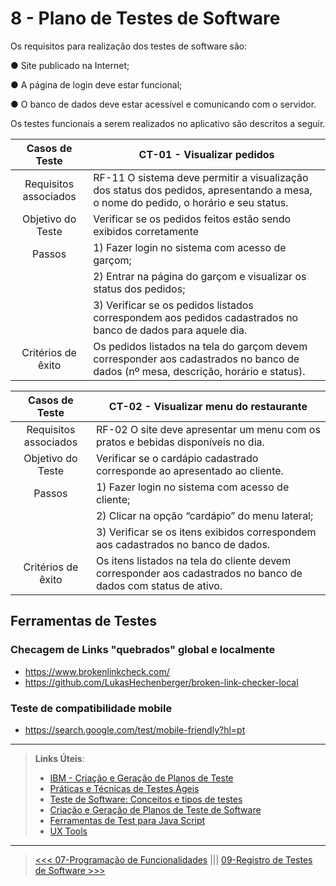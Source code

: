 # 8 - Plano de Testes de Software


Os requisitos para realização dos testes de software são:

●	Site publicado na Internet;

●	A página de login deve estar funcional;

●	O banco de dados deve estar acessível e comunicando com o servidor.


Os testes funcionais a serem realizados no aplicativo são descritos a seguir.


|Casos de Teste |CT-01 - Visualizar pedidos|
|:--------------:        |---------------------------------------|
|Requisitos associados   | RF-11 O sistema deve permitir a visualização dos status dos pedidos, apresentando a mesa, o nome do pedido, o horário e seu status.|
|Objetivo do Teste       | Verificar se os pedidos feitos estão sendo exibidos corretamente|
|Passos                  | 1) Fazer login no sistema com acesso de garçom;|
|                        | 2) Entrar na página do garçom e visualizar os status dos pedidos;|
|                        | 3) Verificar se os pedidos listados correspondem aos pedidos cadastrados no banco de dados para aquele dia.|
| Critérios de êxito     | Os pedidos listados na tela do garçom devem corresponder aos cadastrados no banco de dados (nº mesa, descrição, horário e status).



|Casos de Teste |CT-02 - Visualizar menu do restaurante|
|:--------------:        |---------------------------------------|
|Requisitos associados   | RF-02 O site deve apresentar um menu com os pratos e bebidas disponíveis no dia.|
|Objetivo do Teste       | Verificar se o cardápio cadastrado corresponde ao apresentado ao cliente.|
|Passos                  | 1) Fazer login no sistema com acesso de cliente;|
|                        | 2) Clicar na opção “cardápio” do menu lateral;|
|                        | 3) Verificar se os itens exibidos correspondem aos cadastrados no banco de dados.|
| Critérios de êxito     | Os itens listados na tela do cliente devem corresponder aos cadastrados no banco de dados com status de ativo.


## Ferramentas de Testes
### Checagem de Links "quebrados" global e localmente
- https://www.brokenlinkcheck.com/
- https://github.com/LukasHechenberger/broken-link-checker-local

### Teste de compatibilidade mobile
- https://search.google.com/test/mobile-friendly?hl=pt


***
 
> **Links Úteis**:
> - [IBM - Criação e Geração de Planos de Teste](https://www.ibm.com/developerworks/br/local/rational/criacao_geracao_planos_testes_software/index.html)
> - [Práticas e Técnicas de Testes Ágeis](http://assiste.serpro.gov.br/serproagil/Apresenta/slides.pdf)
> -  [Teste de Software: Conceitos e tipos de testes](https://blog.onedaytesting.com.br/teste-de-software/)
> - [Criação e Geração de Planos de Teste de Software](https://www.ibm.com/developerworks/br/local/rational/criacao_geracao_planos_testes_software/index.html)
> - [Ferramentas de Test para Java Script](https://geekflare.com/javascript-unit-testing/)
> - [UX Tools](https://uxdesign.cc/ux-user-research-and-user-testing-tools-2d339d379dc7)
***
> [<<< 07-Programação de Funcionalidades](./07-Programa%C3%A7%C3%A3o%20de%20Funcionalidades.md) ||| [09-Registro de Testes de Software >>>](./09-Registro%20de%20Testes%20de%20Software.md)
